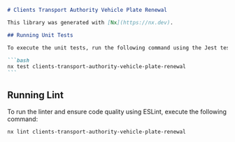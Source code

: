 ````markdown
# Clients Transport Authority Vehicle Plate Renewal

This library was generated with [Nx](https://nx.dev).

## Running Unit Tests

To execute the unit tests, run the following command using the Jest testing framework:

```bash
nx test clients-transport-authority-vehicle-plate-renewal
```
````

## Running Lint

To run the linter and ensure code quality using ESLint, execute the following command:

```bash
nx lint clients-transport-authority-vehicle-plate-renewal
```

```

```
